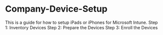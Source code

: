 # Company-Device-Setup
This is a guide for how to setup iPads or iPhones for Microsoft Intune.
Step 1: Inventory Devices
Step 2: Prepare the Devices
Step 3: Enroll the Devices
